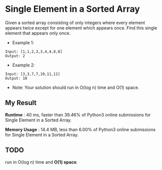 # Single Element in a Sorted Array

Given a sorted array consisting of only integers where every element appears twice except for one element which appears once. Find this single element that appears only once.

- Example 1:

```
Input: [1,1,2,3,3,4,4,8,8]
Output: 2
```

- Example 2:

```
Input: [3,3,7,7,10,11,11]
Output: 10
```

- Note: Your solution should run in O(log n) time and O(1) space.


## My Result

**Runtime** : 40 ms, faster than 39.46% of Python3 online submissions for Single Element in a Sorted Array.

**Memory Usage** : 14.4 MB, less than 6.00% of Python3 online submissions for Single Element in a Sorted Array.

## TODO

run in O(log n) time and **O(1) space**.
